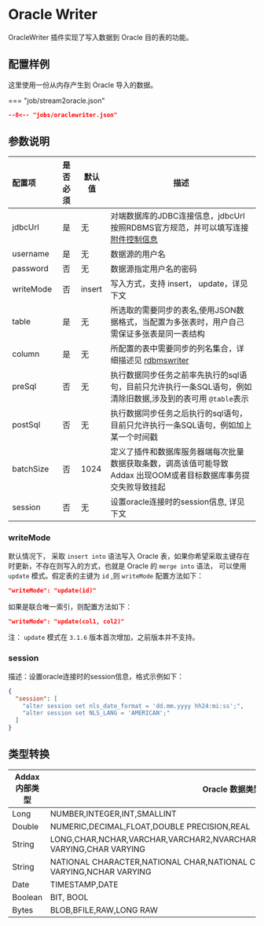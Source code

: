# Oracle Writer

OracleWriter 插件实现了写入数据到 Oracle 目的表的功能。

## 配置样例

这里使用一份从内存产生到 Oracle 导入的数据。

=== "job/stream2oracle.json"

  ```json
  --8<-- "jobs/oraclewriter.json"
  ```

## 参数说明

| 配置项    | 是否必须 | 默认值 | 描述                                                                                                             |
| :-------- | :------: | ------ | ---------------------------------------------------------------------------------------------------------------- |
| jdbcUrl   |    是    | 无     | 对端数据库的JDBC连接信息，jdbcUrl按照RDBMS官方规范，并可以填写连接 [附件控制信息][1]                             |
| username  |    是    | 无     | 数据源的用户名                                                                                                   |
| password  |    否    | 无     | 数据源指定用户名的密码                                                                                           |
| writeMode |    否    | insert | 写入方式，支持 insert， update，详见下文                                                                         |
| table     |    是    | 无     | 所选取的需要同步的表名,使用JSON数据格式，当配置为多张表时，用户自己需保证多张表是同一表结构                      |
| column    |    是    | 无     | 所配置的表中需要同步的列名集合，详细描述见 [rdbmswriter](../rdbmswriter)                                         |  |
| preSql    |    否    | 无     | 执行数据同步任务之前率先执行的sql语句，目前只允许执行一条SQL语句，例如清除旧数据,涉及到的表可用 `@table`表示     |
| postSql   |    否    | 无     | 执行数据同步任务之后执行的sql语句，目前只允许执行一条SQL语句，例如加上某一个时间戳                               |
| batchSize |    否    | 1024   | 定义了插件和数据库服务器端每次批量数据获取条数，调高该值可能导致 Addax 出现OOM或者目标数据库事务提交失败导致挂起 |
| session   |    否    | 无     | 设置oracle连接时的session信息, 详见下文                                                                          |

[1]: http://www.oracle.com/technetwork/database/enterprise-edition/documentation/index.html

### writeMode

默认情况下， 采取 `insert into` 语法写入 Oracle 表，如果你希望采取主键存在时更新，不存在则写入的方式，也就是 Oracle 的 `merge into` 语法， 可以使用 `update` 模式。假定表的主键为 `id` ,则 `writeMode` 配置方法如下：

```json
"writeMode": "update(id)"
```

如果是联合唯一索引，则配置方法如下：

```json
"writeMode": "update(col1, col2)"
```

注： `update` 模式在 `3.1.6` 版本首次增加，之前版本并不支持。

### session

描述：设置oracle连接时的session信息，格式示例如下：

```json
{
  "session": [
    "alter session set nls_date_format = 'dd.mm.yyyy hh24:mi:ss';",
    "alter session set NLS_LANG = 'AMERICAN';"
  ]
}
```

## 类型转换

| Addax 内部类型 | Oracle 数据类型                                                                                 |
| -------------- | ----------------------------------------------------------------------------------------------- |
| Long           | NUMBER,INTEGER,INT,SMALLINT                                                                     |
| Double         | NUMERIC,DECIMAL,FLOAT,DOUBLE PRECISION,REAL                                                     |
| String         | LONG,CHAR,NCHAR,VARCHAR,VARCHAR2,NVARCHAR2,CLOB,NCLOB,CHARACTER,CHARACTER VARYING,CHAR VARYING  |
| String         | NATIONAL CHARACTER,NATIONAL CHAR,NATIONAL CHARACTER VARYING,NATIONAL CHAR VARYING,NCHAR VARYING |
| Date           | TIMESTAMP,DATE                                                                                  |
| Boolean        | BIT, BOOL                                                                                       |
| Bytes          | BLOB,BFILE,RAW,LONG RAW                                                                         |
